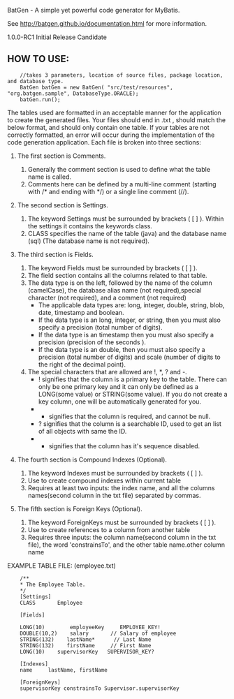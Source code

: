 BatGen - A simple yet powerful code generator for MyBatis.

See http://batgen.github.io/documentation.html for more information.

1.0.0-RC1 Initial Release Candidate


## HOW TO USE:
```
    //takes 3 parameters, location of source files, package location, and database type.
    BatGen batGen = new BatGen( "src/test/resources", "org.batgen.sample", DatabaseType.ORACLE);
    batGen.run();
```

The tables used are formatted in an acceptable manner for the application to create the generated files. Your files should end in .txt , should match the below format, and should only contain one table. If your tables are not correctly formatted, an error will occur during the implementation of the code generation application. Each file is broken into three sections:

1. The first section is Comments.
   1. Generally the comment section is used to define what the table name is called.
   2. Comments here can be defined by a multi-line comment (starting with /* and ending with */) or a single line comment (//).
2. The second section is Settings.
   1. The keyword Settings must be surrounded by brackets ( [ ] ). Within the settings it contains the keywords class.
   3. CLASS specifies the name of the table (java) and the database name (sql) (The database name is not required).
3. The third section is Fields.
   1. The keyword Fields must be surrounded by brackets ( [ ] ).
   2. The field section contains all the columns related to that table.
   3. The data type is on the left, followed by the name of the column (camelCase), the database alias name (not required),special character (not required), and a comment (not required)
      * The applicable data types are: long, integer, double, string, blob, date, timestamp and boolean.
      * If the data type is an long, integer, or string, then you must also specify a precision (total number of digits).
      * If the data type is an timestamp then you must also specify a precision (precision of the seconds ).
      * If the data type is an double, then you must also specify a precision (total number of digits) and scale (number of digits to the right of the decimal point).
   4. The special characters that are allowed are !, *, ? and -.
      * ! signifies that the column is a primary key to the table. There can only be one primary key and it can only be              defined as a LONG(some value) or STRING(some value). If you do not create a key column, one will be automatically            generated for you.
      * * signifies that the column is required, and cannot be null.
      * ? signifies that the column is a searchable ID, used to get an list of all objects with same the ID.
      * - signifies that the column has it's sequence disabled.
4. The fourth section is Compound Indexes (Optional).
    1. The keyword Indexes must be surrounded by brackets ( [ ] ).
    2. Use to create compound indexes within current table
    3. Requires at least two inputs: the index name, and all the columns names(second column in the txt file) separated by commas.

5. The fifth section is Foreign Keys (Optional).
    1. The keyword ForeignKeys must be surrounded by brackets ( [ ] ).
    2. Use to create references to a column from another table
    3. Requires three inputs: the column name(second column in the txt file), the word 'constrainsTo', and the other table name.other column name

EXAMPLE TABLE FILE: (employee.txt)
```
    /**
    * The Employee Table.
    */
    [Settings]
    CLASS       Employee
    
    [Fields]
    
    LONG(10)        employeeKey     EMPLOYEE_KEY!
    DOUBLE(10,2)    salary       // Salary of employee
    STRING(132)    lastName*      // Last Name
    STRING(132)    firstName     // First Name
    LONG(10)    supervisorKey   SUPERVISOR_KEY?
    
    [Indexes]
    name     lastName, firstName

    [ForeignKeys]
    supervisorKey constrainsTo Supervisor.supervisorKey
```
